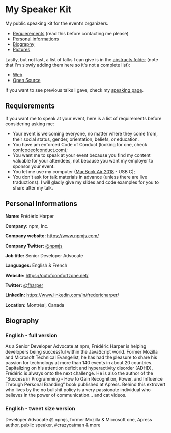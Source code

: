 # My Speaker Kit
My public speaking kit for the event’s organizers.

- [Requierements](#requierements) (read this before contacting me please)
- [Personal informations](#personal-informations)
- [Biography](#biography)
- [Pictures](pictures/)

Lastly, but not last, a list of talks I can give is in the [abstracts folder](abstracts/) (note that I'm slowly adding them here so it's not a complete list):
* [Web](abstracts/web.md)
* [Open Source](abstracts/oss.md)

If you want to see previous talks I gave, check my [speaking page](https://outofcomfortzone.net/speaking/).

## Requierements
If you want me to speak at your event, here is a list of requirements before considering asking me:
* Your event is welcoming everyone, no matter where they come from, their social status, gender, orientation, beliefs, or education. 
* You have am enforced Code of Conduct (looking for one, check [confcodeofconduct.com)](https://github.com/confcodeofconduct/confcodeofconduct.com);
* You want me to speak at your event because you find my content valuable for your attendees, not because you want my employer to sponsor your event.
* You let me use my computer ([MacBook Air 2018](https://support.apple.com/kb/SP783?viewlocale=en_US&locale=en_US) - USB C);
* You don't ask for talk materials in advance (unless there are live traductions). I will gladly give my slides and code examples for you to share after my talk.

## Personal Informations
**Name:** Frédéric Harper

**Company:** npm, Inc.

**Company website:** <https://www.npmjs.com/>

**Company Twitter:** [@npmjs](https://twitter.com/npmjs)

**Job title:** Senior Developer Advocate

**Languages:** English & French

**Website:** https://outofcomfortzone.net/

**Twitter:** [@fharper](https://twitter.com/fharper)

**LinkedIn:** <https://www.linkedin.com/in/fredericharper/>

**Location:** Montréal, Canada

## Biography

### English - full version
As a Senior Developer Advocate at npm, Frédéric Harper is helping developers being successful within the JavaScript world. Former Mozilla and Microsoft Technical Evangelist, he has had the pleasure to share his passion for technology at more than 140 events in about 20 countries. Capitalizing on his attention deficit and hyperactivity disorder (ADHD), Frédéric is always onto the next challenge. He is also the author of the “Success in Programming - How to Gain Recognition, Power, and Influence Through Personal Branding” book published at Apress. Behind this extrovert who lives by the no bullshit policy is a very passionate individual who believes in the power of communication... and cat videos.

### English - tweet size version
Developer Advocate @ npmjs, former Mozilla & Microsoft one, Apress author, public speaker, #crazycatman & more
